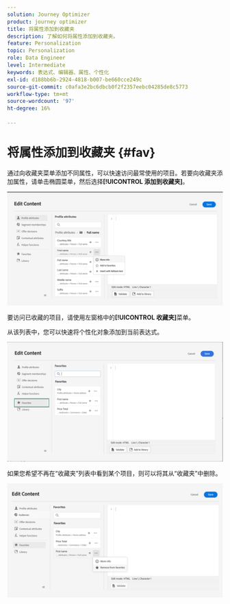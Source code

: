 ```yaml
---
solution: Journey Optimizer
product: journey optimizer
title: 将属性添加到收藏夹
description: 了解如何将属性添加到收藏夹。
feature: Personalization
topic: Personalization
role: Data Engineer
level: Intermediate
keywords: 表达式、编辑器、属性、个性化
exl-id: d188bb6b-2924-4818-b007-be660cce249c
source-git-commit: c0afa3e2bc6dbcb0f2f2357eebc04285de8c5773
workflow-type: tm+mt
source-wordcount: '97'
ht-degree: 16%

---
```


# 将属性添加到收藏夹 {#fav}

通过向收藏夹菜单添加不同属性，可以快速访问最常使用的项目。若要向收藏夹添加属性，请单击椭圆菜单，然后选择&#x200B;**[!UICONTROL 添加到收藏夹]**。

![](assets/favorite-option.png)

要访问已收藏的项目，请使用左窗格中的&#x200B;**[!UICONTROL 收藏夹]**&#x200B;菜单。

从该列表中，您可以快速将个性化对象添加到当前表达式。

![](assets/favorite-list.png)

如果您希望不再在“收藏夹”列表中看到某个项目，则可以将其从“收藏夹”中删除。

![](assets/favorite-remove.png)
